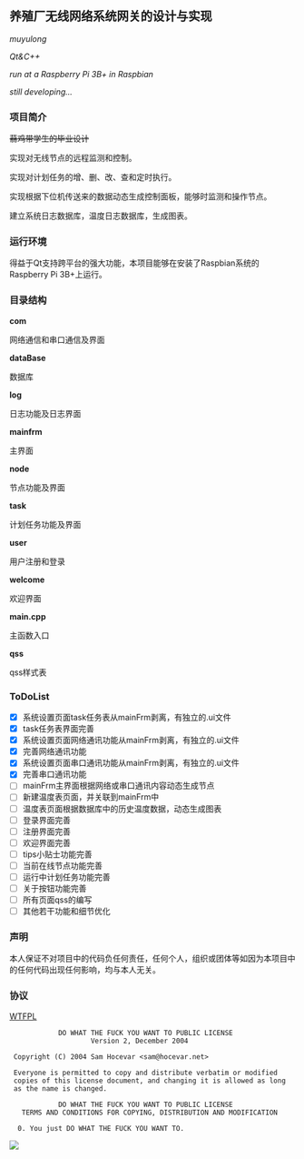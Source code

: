 ## 养殖厂无线网络系统网关的设计与实现

*muyulong*

*Qt&C++*

*run at a Raspberry Pi 3B+ in Raspbian*

*still developing...*

### 项目简介

~~蒻鸡带学生的毕业设计~~

实现对无线节点的远程监测和控制。

实现对计划任务的增、删、改、查和定时执行。

实现根据下位机传送来的数据动态生成控制面板，能够时监测和操作节点。

建立系统日志数据库，温度日志数据库，生成图表。

### 运行环境

得益于Qt支持跨平台的强大功能，本项目能够在安装了Raspbian系统的Raspberry Pi 3B+上运行。

### 目录结构

**com**

网络通信和串口通信及界面

**dataBase**

数据库

**log**

日志功能及日志界面

**mainfrm**

主界面

**node**

节点功能及界面

**task**

计划任务功能及界面

**user**

用户注册和登录

**welcome**

欢迎界面

**main.cpp**

主函数入口

**qss**

qss样式表

### ToDoList

- [x] 系统设置页面task任务表从mainFrm剥离，有独立的.ui文件
- [x] task任务表界面完善
- [x] 系统设置页面网络通讯功能从mainFrm剥离，有独立的.ui文件
- [x] 完善网络通讯功能
- [x] 系统设置页面串口通讯功能从mainFrm剥离，有独立的.ui文件
- [x] 完善串口通讯功能
- [ ] mainFrm主界面根据网络或串口通讯内容动态生成节点
- [ ] 新建温度表页面，并关联到mainFrm中
- [ ] 温度表页面根据数据库中的历史温度数据，动态生成图表
- [ ] 登录界面完善
- [ ] 注册界面完善
- [ ] 欢迎界面完善
- [ ] tips小贴士功能完善
- [ ] 当前在线节点功能完善
- [ ] 运行中计划任务功能完善
- [ ] 关于按钮功能完善
- [ ] 所有页面qss的编写
- [ ] 其他若干功能和细节优化

### 声明

本人保证不对项目中的代码负任何责任，任何个人，组织或团体等如因为本项目中的任何代码出现任何影响，均与本人无关。

### 协议

[WTFPL](https://anak10thn.github.io/WTFPL/)

```
            DO WHAT THE FUCK YOU WANT TO PUBLIC LICENSE
                    Version 2, December 2004

 Copyright (C) 2004 Sam Hocevar <sam@hocevar.net>

 Everyone is permitted to copy and distribute verbatim or modified
 copies of this license document, and changing it is allowed as long
 as the name is changed.

            DO WHAT THE FUCK YOU WANT TO PUBLIC LICENSE
   TERMS AND CONDITIONS FOR COPYING, DISTRIBUTION AND MODIFICATION

  0. You just DO WHAT THE FUCK YOU WANT TO.
```

![](http://www.wtfpl.net/wp-content/uploads/2012/12/wtfpl-badge-1.png)

